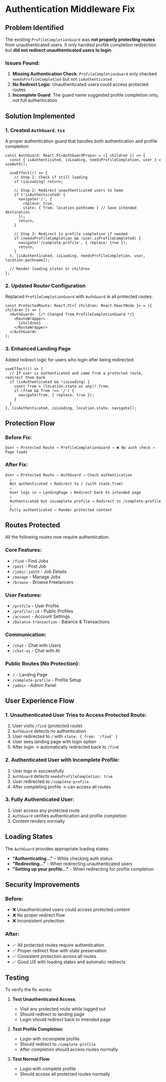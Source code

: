 # Authentication Middleware Fix

## Problem Identified
The existing `ProfileCompletionGuard` was **not properly protecting routes** from unauthenticated users. It only handled profile completion redirection but **did not redirect unauthenticated users to login**.

### Issues Found:
1. **Missing Authentication Check**: `ProfileCompletionGuard` only checked `needsProfileCompletion` but not `isAuthenticated`
2. **No Redirect Logic**: Unauthenticated users could access protected routes
3. **Incomplete Guard**: The guard name suggested profile completion only, not full authentication

## Solution Implemented

### 1. Created `AuthGuard.tsx`
A proper authentication guard that handles both authentication and profile completion:

```tsx
const AuthGuard: React.FC<AuthGuardProps> = ({ children }) => {
  const { isAuthenticated, isLoading, needsProfileCompletion, user } = useAuth();
  
  useEffect(() => {
    // Step 1: Check if still loading
    if (isLoading) return;

    // Step 2: Redirect unauthenticated users to home
    if (!isAuthenticated) {
      navigate('/', { 
        replace: true,
        state: { from: location.pathname } // Save intended destination
      });
      return;
    }

    // Step 3: Redirect to profile completion if needed
    if (needsProfileCompletion && !user.isProfileCompleted) {
      navigate('/complete-profile', { replace: true });
      return;
    }
  }, [isAuthenticated, isLoading, needsProfileCompletion, user, location.pathname]);

  // Render loading states or children
};
```

### 2. Updated Router Configuration
Replaced `ProfileCompletionGuard` with `AuthGuard` in all protected routes:

```tsx
const ProtectedRoute: React.FC<{ children: React.ReactNode }> = ({ children }) => (
  <AuthGuard>  {/* Changed from ProfileCompletionGuard */}
    <RouteWrapper>
      {children}
    </RouteWrapper>
  </AuthGuard>
);
```

### 3. Enhanced Landing Page
Added redirect logic for users who login after being redirected:

```tsx
useEffect(() => {
  // If user is authenticated and came from a protected route, redirect them back
  if (isAuthenticated && !isLoading) {
    const from = (location.state as any)?.from;
    if (from && from !== '/') {
      navigate(from, { replace: true });
    }
  }
}, [isAuthenticated, isLoading, location.state, navigate]);
```

## Protection Flow

### Before Fix:
```
User → Protected Route → ProfileCompletionGuard → ❌ No auth check → Page loads
```

### After Fix:
```
User → Protected Route → AuthGuard → Check authentication
  ↓
  Not authenticated → Redirect to / (with state.from)
  ↓
  User logs in → LandingPage → Redirect back to intended page
  ↓
  Authenticated but incomplete profile → Redirect to /complete-profile
  ↓
  Fully authenticated → Render protected content
```

## Routes Protected

All the following routes now require authentication:

### Core Features:
- `/find` - Find Jobs
- `/post` - Post Job  
- `/jobs/:jobId` - Job Details
- `/manage` - Manage Jobs
- `/browse` - Browse Freelancers

### User Features:
- `/profile` - User Profile
- `/profile/:id` - Public Profiles
- `/account` - Account Settings
- `/balance-transaction` - Balance & Transactions

### Communication:
- `/chat` - Chat with Users
- `/chat-ai` - Chat with AI

### Public Routes (No Protection):
- `/` - Landing Page
- `/complete-profile` - Profile Setup
- `/admin` - Admin Panel

## User Experience Flow

### 1. Unauthenticated User Tries to Access Protected Route:
1. User visits `/find` (protected route)
2. `AuthGuard` detects no authentication
3. User redirected to `/` with `state: { from: '/find' }`
4. User sees landing page with login option
5. After login → automatically redirected back to `/find`

### 2. Authenticated User with Incomplete Profile:
1. User logs in successfully
2. `AuthGuard` detects `needsProfileCompletion: true`
3. User redirected to `/complete-profile`
4. After completing profile → can access all routes

### 3. Fully Authenticated User:
1. User access any protected route
2. `AuthGuard` verifies authentication and profile completion
3. Content renders normally

## Loading States

The `AuthGuard` provides appropriate loading states:
- **"Authenticating..."** - While checking auth status
- **"Redirecting..."** - When redirecting unauthenticated users
- **"Setting up your profile..."** - When redirecting for profile completion

## Security Improvements

### Before:
- ❌ Unauthenticated users could access protected content
- ❌ No proper redirect flow
- ❌ Inconsistent protection

### After:
- ✅ All protected routes require authentication
- ✅ Proper redirect flow with state preservation
- ✅ Consistent protection across all routes
- ✅ Good UX with loading states and automatic redirects

## Testing

To verify the fix works:

1. **Test Unauthenticated Access**:
   - Visit any protected route while logged out
   - Should redirect to landing page
   - Login should redirect back to intended page

2. **Test Profile Completion**:
   - Login with incomplete profile
   - Should redirect to `/complete-profile`
   - After completion should access routes normally

3. **Test Normal Flow**:
   - Login with complete profile
   - Should access all protected routes normally

